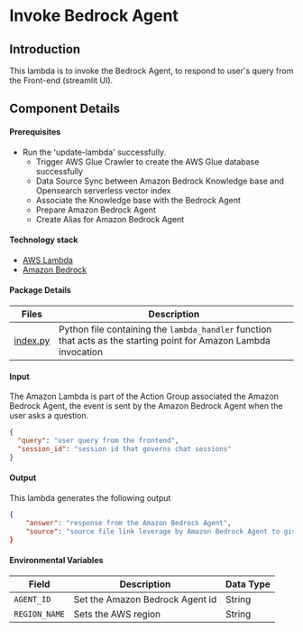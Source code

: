 # Invoke Bedrock Agent

## Introduction

This lambda is to invoke the Bedrock Agent, to respond to user's query from the Front-end (streamlit UI).

## Component Details

#### Prerequisites

- Run the 'update-lambda' successfully.
  - Trigger AWS Glue Crawler to create the AWS Glue database successfully
  - Data Source Sync between Amazon Bedrock Knowledge base and Opensearch serverless vector index
  - Associate the Knowledge base with the Bedrock Agent
  - Prepare Amazon Bedrock Agent
  - Create Alias for Amazon Bedrock Agent

#### Technology stack

- [AWS Lambda](https://aws.amazon.com/lambda/)
- [Amazon Bedrock](https://aws.amazon.com/bedrock/)

#### Package Details

| Files                | Description                                                                                                       |
| -------------------- | ----------------------------------------------------------------------------------------------------------------- |
| [index.py](index.py) | Python file containing the `lambda_handler` function that acts as the starting point for Amazon Lambda invocation |

#### Input

The Amazon Lambda is part of the Action Group associated the Amazon Bedrock Agent, the event is sent by the Amazon Bedrock Agent when the user asks a question.

```json
{
  "query": "user query from the frontend",
  "session_id": "session id that governs chat sessions"
}
```

#### Output

This lambda generates the following output

```json
{
    "answer": "response from the Amazon Bedrock Agent",
    "source": "source file link leverage by Amazon Bedrock Agent to give the answer"}
}
```

#### Environmental Variables

| Field         | Description                     | Data Type |
| ------------- | ------------------------------- | --------- |
| `AGENT_ID`    | Set the Amazon Bedrock Agent id | String    |
| `REGION_NAME` | Sets the AWS region             | String    |

